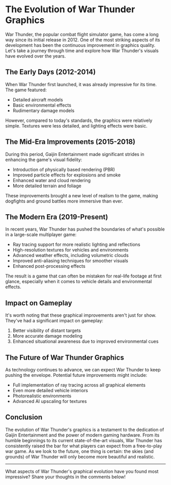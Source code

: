 # The Evolution of War Thunder Graphics

War Thunder, the popular combat flight simulator game, has come a long way since its initial release in 2012. One of the most striking aspects of its development has been the continuous improvement in graphics quality. Let's take a journey through time and explore how War Thunder's visuals have evolved over the years.

## The Early Days (2012-2014)

When War Thunder first launched, it was already impressive for its time. The game featured:

- Detailed aircraft models
- Basic environmental effects
- Rudimentary damage models

However, compared to today's standards, the graphics were relatively simple. Textures were less detailed, and lighting effects were basic.

## The Mid-Era Improvements (2015-2018)

During this period, Gaijin Entertainment made significant strides in enhancing the game's visual fidelity:

- Introduction of physically based rendering (PBR)
- Improved particle effects for explosions and smoke
- Enhanced water and cloud rendering
- More detailed terrain and foliage

These improvements brought a new level of realism to the game, making dogfights and ground battles more immersive than ever.

## The Modern Era (2019-Present)

In recent years, War Thunder has pushed the boundaries of what's possible in a large-scale multiplayer game:

- Ray tracing support for more realistic lighting and reflections
- High-resolution textures for vehicles and environments
- Advanced weather effects, including volumetric clouds
- Improved anti-aliasing techniques for smoother visuals
- Enhanced post-processing effects

The result is a game that can often be mistaken for real-life footage at first glance, especially when it comes to vehicle details and environmental effects.

## Impact on Gameplay

It's worth noting that these graphical improvements aren't just for show. They've had a significant impact on gameplay:

1. Better visibility of distant targets
2. More accurate damage modeling
3. Enhanced situational awareness due to improved environmental cues

## The Future of War Thunder Graphics

As technology continues to advance, we can expect War Thunder to keep pushing the envelope. Potential future improvements might include:

- Full implementation of ray tracing across all graphical elements
- Even more detailed vehicle interiors
- Photorealistic environments
- Advanced AI upscaling for textures

## Conclusion

The evolution of War Thunder's graphics is a testament to the dedication of Gaijin Entertainment and the power of modern gaming hardware. From its humble beginnings to its current state-of-the-art visuals, War Thunder has consistently raised the bar for what players can expect from a free-to-play war game. As we look to the future, one thing is certain: the skies (and grounds) of War Thunder will only become more beautiful and realistic.

---

What aspects of War Thunder's graphical evolution have you found most impressive? Share your thoughts in the comments below!